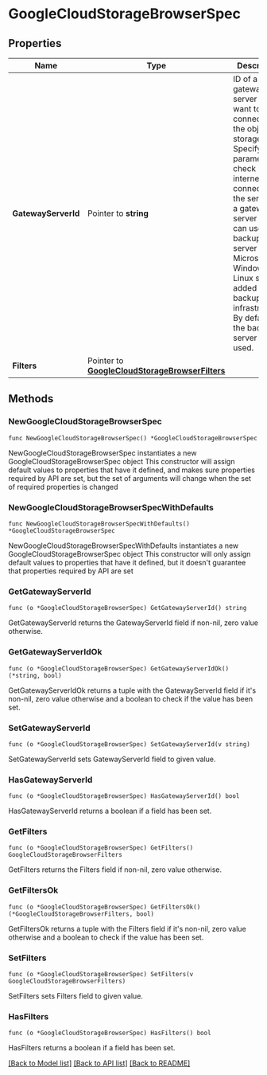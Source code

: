 # GoogleCloudStorageBrowserSpec

## Properties

Name | Type | Description | Notes
------------ | ------------- | ------------- | -------------
**GatewayServerId** | Pointer to **string** | ID of a gateway server you want to use to connect to the object storage. Specify this parameter to check internet connection of the server. As a gateway server you can use the backup server or any Microsoft Windows or Linux server added to your backup infrastructure. By default, the backup server ID is used. | [optional] 
**Filters** | Pointer to [**GoogleCloudStorageBrowserFilters**](GoogleCloudStorageBrowserFilters.md) |  | [optional] 

## Methods

### NewGoogleCloudStorageBrowserSpec

`func NewGoogleCloudStorageBrowserSpec() *GoogleCloudStorageBrowserSpec`

NewGoogleCloudStorageBrowserSpec instantiates a new GoogleCloudStorageBrowserSpec object
This constructor will assign default values to properties that have it defined,
and makes sure properties required by API are set, but the set of arguments
will change when the set of required properties is changed

### NewGoogleCloudStorageBrowserSpecWithDefaults

`func NewGoogleCloudStorageBrowserSpecWithDefaults() *GoogleCloudStorageBrowserSpec`

NewGoogleCloudStorageBrowserSpecWithDefaults instantiates a new GoogleCloudStorageBrowserSpec object
This constructor will only assign default values to properties that have it defined,
but it doesn't guarantee that properties required by API are set

### GetGatewayServerId

`func (o *GoogleCloudStorageBrowserSpec) GetGatewayServerId() string`

GetGatewayServerId returns the GatewayServerId field if non-nil, zero value otherwise.

### GetGatewayServerIdOk

`func (o *GoogleCloudStorageBrowserSpec) GetGatewayServerIdOk() (*string, bool)`

GetGatewayServerIdOk returns a tuple with the GatewayServerId field if it's non-nil, zero value otherwise
and a boolean to check if the value has been set.

### SetGatewayServerId

`func (o *GoogleCloudStorageBrowserSpec) SetGatewayServerId(v string)`

SetGatewayServerId sets GatewayServerId field to given value.

### HasGatewayServerId

`func (o *GoogleCloudStorageBrowserSpec) HasGatewayServerId() bool`

HasGatewayServerId returns a boolean if a field has been set.

### GetFilters

`func (o *GoogleCloudStorageBrowserSpec) GetFilters() GoogleCloudStorageBrowserFilters`

GetFilters returns the Filters field if non-nil, zero value otherwise.

### GetFiltersOk

`func (o *GoogleCloudStorageBrowserSpec) GetFiltersOk() (*GoogleCloudStorageBrowserFilters, bool)`

GetFiltersOk returns a tuple with the Filters field if it's non-nil, zero value otherwise
and a boolean to check if the value has been set.

### SetFilters

`func (o *GoogleCloudStorageBrowserSpec) SetFilters(v GoogleCloudStorageBrowserFilters)`

SetFilters sets Filters field to given value.

### HasFilters

`func (o *GoogleCloudStorageBrowserSpec) HasFilters() bool`

HasFilters returns a boolean if a field has been set.


[[Back to Model list]](../README.md#documentation-for-models) [[Back to API list]](../README.md#documentation-for-api-endpoints) [[Back to README]](../README.md)


